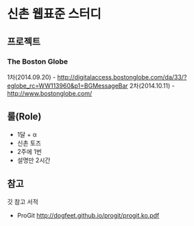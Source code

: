 # 신촌 웹표준 스터디
## 프로젝트
### The Boston Globe
1차(2014.09.20) - http://digitalaccess.bostonglobe.com/da/33/?eglobe_rc=WW113960&p1=BGMessageBar
2차(2014.10.11) - http://www.bostonglobe.com/


## 룰(Role)
* 1달 + α
* 신촌 토즈
* 2주에 1번
* 설명만 2시간


## 참고
깃 참고 서적 
* ProGit 
http://dogfeet.github.io/progit/progit.ko.pdf
